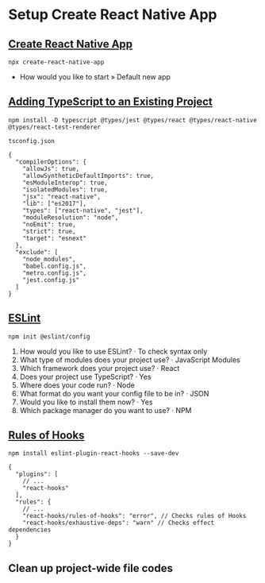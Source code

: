 # Setup Create React Native App

## [Create React Native App](https://github.com/expo/create-react-native-app)

```
npx create-react-native-app
```

- How would you like to start » Default new app

## [Adding TypeScript to an Existing Project](https://reactnative.dev/docs/typescript#adding-typescript-to-an-existing-project)

```
npm install -D typescript @types/jest @types/react @types/react-native @types/react-test-renderer
```

```
tsconfig.json

{
  "compilerOptions": {
    "allowJs": true,
    "allowSyntheticDefaultImports": true,
    "esModuleInterop": true,
    "isolatedModules": true,
    "jsx": "react-native",
    "lib": ["es2017"],
    "types": ["react-native", "jest"],
    "moduleResolution": "node",
    "noEmit": true,
    "strict": true,
    "target": "esnext"
  },
  "exclude": [
    "node_modules",
    "babel.config.js",
    "metro.config.js",
    "jest.config.js"
  ]
}
```

## [ESLint](https://eslint.org)

```
npm init @eslint/config
```

1. How would you like to use ESLint? · To check syntax only
2. What type of modules does your project use? · JavaScript Modules
3. Which framework does your project use? · React
4. Does your project use TypeScript? · Yes
5. Where does your code run? · Node
6. What format do you want your config file to be in? · JSON
7. Would you like to install them now? · Yes
8. Which package manager do you want to use? · NPM

## [Rules of Hooks](https://reactjs.org/docs/hooks-rules.html)

```
npm install eslint-plugin-react-hooks --save-dev
```

```
{
  "plugins": [
    // ...
    "react-hooks"
  ],
  "rules": {
    // ...
    "react-hooks/rules-of-hooks": "error", // Checks rules of Hooks
    "react-hooks/exhaustive-deps": "warn" // Checks effect dependencies
  }
}
```

## Clean up project-wide file codes
